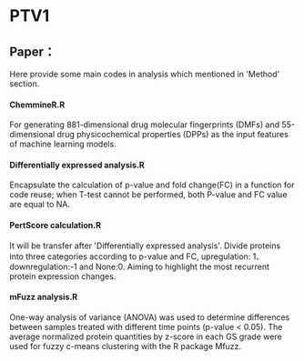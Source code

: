 # PTV1
## Paper：
Here provide some main codes in analysis which mentioned in 'Method' section.

#### ChemmineR.R
For generating 881-dimensional drug molecular fingerprints (DMFs) and 55-dimensional drug physicochemical properties (DPPs) as the input features of machine learning models.
#### Differentially expressed analysis.R
Encapsulate the calculation of p-value and fold change(FC) in a function for code reuse; when T-test cannot be performed, both P-value and FC value are equal to NA.
#### PertScore calculation.R
It will be transfer after 'Differentially expressed analysis'. Divide proteins into three categories according to p-value and FC, upregulation: 1、 downregulation:-1 and None:0. Aiming to highlight the most recurrent protein expression changes.
#### mFuzz analysis.R
One-way analysis of variance (ANOVA) was used to determine differences between samples treated with different time points (p-value < 0.05). The average normalized protein quantities by z-score in each GS grade were used for fuzzy c-means clustering with the R package Mfuzz.

